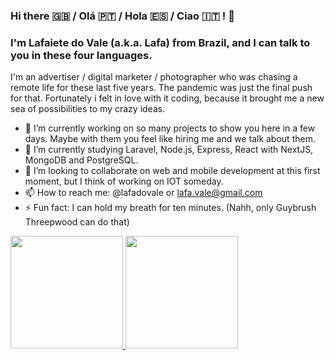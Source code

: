 ### Hi there 🇬🇧 / Olá :portugal: / Hola :es: / Ciao :it: ! :call_me_hand:
### I'm Lafaiete do Vale (a.k.a. Lafa) from Brazil, and I can talk to you in these four languages.

I'm an advertiser / digital marketer / photographer who was chasing a remote life for these last five years. The pandemic was just the final push for that.
Fortunately i felt in love with it coding, because it brought me a new sea of possibilities to my crazy ideas.

- 🔭 I’m currently working on so many projects to show you here in a few days. Maybe with them you feel like hiring me and we talk about them.
- 🌱 I’m currently studying Laravel, Node.js, Express, React with NextJS, MongoDB and PostgreSQL.
- 👯 I’m looking to collaborate on web and mobile development at this first moment, but I think of working on IOT someday.
- 📫 How to reach me: @lafadovale or lafa.vale@gmail.com
- ⚡ Fun fact: I can hold my breath for ten minutes. (Nahh, only Guybrush Threepwood can do that)
<div>
  <a href="https://github.com/rafaballerini">
  <img height="180em" src="https://github-readme-stats.vercel.app/api?username=lafadovale&show_icons=true&theme=setimonokai&include_all_commits=true&count_private=true"/>
  <img height="180em" src="https://github-readme-stats.vercel.app/api/top-langs/?username=lafadovale&layout=compact&langs_count=7&theme=setimonokai"/>
</div>
